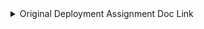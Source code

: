 <details>
<summary>Original Deployment Assignment Doc Link</summary>
<img src="https://github.com/kura-labs-org/kuralabs_deployment_1/blob/main/Kuralogo.png">
<h1 align="center">kuralabs_deployment_5<h1> 
  
Demonstrate your ability to deploy a containerized application.

## Deployment Document Link:
- Link to instructions: https://github.com/kura-labs-org/kuralabs_deployment_5/blob/main/Deployment-5_Assignment.pdf
</details>
